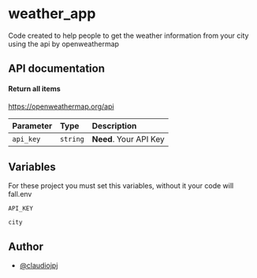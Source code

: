 
# weather_app

Code created to help people to get the weather information from your city using the api by openweathermap

## API documentation

#### Return all items

https://openweathermap.org/api


| Parameter   | Type       | Description                           |
| :---------- | :--------- | :---------------------------------- |
| `api_key` | `string` | **Need**. Your API Key |




## Variables

For these project you must set this variables, without it your code will fall.env

`API_KEY`

`city`




## Author

- [@claudiojpj](https://github.com/Claudiojpj)

